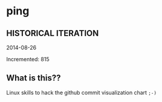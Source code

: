 # ping

## HISTORICAL ITERATION
2014-08-26

Incremented: 815

## What is this?? 
Linux skills to hack the github commit visualization chart `;-)`
